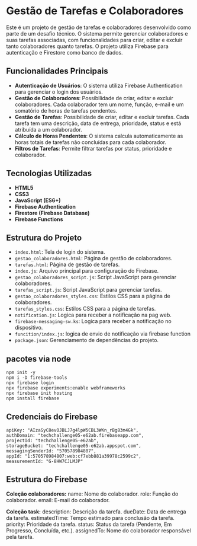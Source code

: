 # Gestão de Tarefas e Colaboradores
Este é um projeto de gestão de tarefas e colaboradores desenvolvido como parte de um desafio técnico. O sistema permite gerenciar colaboradores e suas tarefas associadas, com funcionalidades para criar, editar e excluir tanto colaboradores quanto tarefas. O projeto utiliza Firebase para autenticação e Firestore como banco de dados.

## Funcionalidades Principais
- **Autenticação de Usuários**: O sistema utiliza Firebase Authentication para gerenciar o login dos usuários.
- **Gestão de Colaboradores**: Possibilidade de criar, editar e excluir colaboradores. Cada colaborador tem um nome, função, e-mail e um somatório de horas de tarefas pendentes.
- **Gestão de Tarefas**: Possibilidade de criar, editar e excluir tarefas. Cada tarefa tem uma descrição, data de entrega, prioridade, status e está atribuída a um colaborador.
- **Cálculo de Horas Pendentes**: O sistema calcula automaticamente as horas totais de tarefas não concluídas para cada colaborador.
- **Filtros de Tarefas**: Permite filtrar tarefas por status, prioridade e colaborador.

## Tecnologias Utilizadas
- **HTML5**
- **CSS3**
- **JavaScript (ES6+)**
- **Firebase Authentication**
- **Firestore (Firebase Database)**
- **Firebase Functions**

## Estrutura do Projeto
- `index.html`: Tela de login do sistema.
- `gestao_colaboradores.html`: Página de gestão de colaboradores.
- `tarefas.html`: Página de gestão de tarefas.
- `index.js`: Arquivo principal para configuração do Firebase.
- `gestao_colaboradores_script.js`: Script JavaScript para gerenciar colaboradores.
- `tarefas_script.js`: Script JavaScript para gerenciar tarefas.
- `gestao_colaboradores_styles.css`: Estilos CSS para a página de colaboradores.
- `tarefas_styles.css`: Estilos CSS para a página de tarefas.
- `notification.js`: Logica para receber a notificação na pag web.
- `firebase-messaging-sw.ks`: Logica para receber a notificação no dispositivo.
- `funcition/index.js`: logica de envio de notificação via firebase function
- `package.json`: Gerenciamento de dependências do projeto.

## pacotes via node
    npm init -y
    npm i -D firebase-tools
    npx firebase login
    npx firebase experiments:enable webframeworks
    npx firebase init hosting
    npm install firebase


## Credenciais do Firebase
    apiKey: "AIzaSyC8evOJBLJ7g4lpW5CBL3WKn_rBg83m4Gk",
    authDomain: "techchallenge05-e62ab.firebaseapp.com",
    projectId: "techchallenge05-e62ab",
    storageBucket: "techchallenge05-e62ab.appspot.com",
    messagingSenderId: "570578984807",
    appId: "1:570578984807:web:cf7ebb881a39978c2599c2",
    measurementId: "G-8HW7CJLMJP"

## Estrutura do Firebase
**Coleção colaboradores:**
name: Nome do colaborador.
role: Função do colaborador.
email: E-mail do colaborador.

**Coleção task:**
description: Descrição da tarefa.
dueDate: Data de entrega da tarefa.
estimatedTime: Tempo estimado para conclusão da tarefa.
priority: Prioridade da tarefa.
status: Status da tarefa (Pendente, Em Progresso, Concluída, etc.).
assignedTo: Nome do colaborador responsável pela tarefa.
